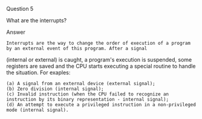 Question 5

What are the interrupts?

Answer

	Interrupts are the way to change the order of execution of a program by an external event of this program. After a signal
(internal or external) is caught, a program's execution is suspended, some registers are saved and the CPU starts executing a special
routine to handle the situation. For exaples:

	(a) A signal from an external device (external signal);
	(b) Zero division (internal signal);
	(c) Invalid instruction (when the CPU failed to recognize an instruction by its binary representation - internal signal);
	(d) An attempt to execute a privileged instruction in a non-privileged mode (internal signal).
